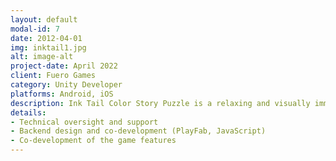 ```yaml
---
layout: default
modal-id: 7
date: 2012-04-01
img: inktail1.jpg
alt: image-alt
project-date: April 2022
client: Fuero Games
category: Unity Developer
platforms: Android, iOS
description: Ink Tail Color Story Puzzle is a relaxing and visually immersive mobile game that combines traditional paint-by-numbers mechanics with hidden silhouette puzzles, set in a tranquil forest filled with vibrant animals, landscapes, and characters. As players color in each scene, they unlock evolving stories that offer a meditative escape and a creative outlet for self-expression.
details:
- Technical oversight and support
- Backend design and co-development (PlayFab, JavaScript)
- Co-development of the game features
---
```

